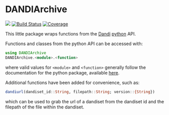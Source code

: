 # DANDIArchive
[![](https://img.shields.io/badge/docs-dev-blue.svg)](https://brendanjohnharris.github.io/DANDIArchive.jl/dev)
[![Build Status](https://github.com/brendanjohnharris/DANDIArchive.jl/actions/workflows/CI.yml/badge.svg?branch=main)](https://github.com/brendanjohnharris/DANDIArchive.jl/actions/workflows/CI.yml?query=branch%3Amain)
[![Coverage](https://codecov.io/gh/brendanjohnharris/DANDIArchive.jl/branch/main/graph/badge.svg)](https://codecov.io/gh/brendanjohnharris/DANDIArchive.jl)

This little package wraps functions from the [Dandi](https://dandiarchive.org/) [python](https://github.com/dandi/dandi-cli) API.

Functions and classes from the python API can be accessed with:
```julia
using DANDIArchive
DANDIArchive.<module>.<function>
```
where valid values for `<module>` and `<function>` generally follow the documentation for the python package, available [here](https://dandi.readthedocs.io/en/latest/).

Additional functions have been added for convenience, such as:
```julia
dandiurl(dandiset_id::String, filepath::String; version::{String})
```
which can be used to grab the url of a dandiset from the dandiset id and the filepath of the file within the dandiset.